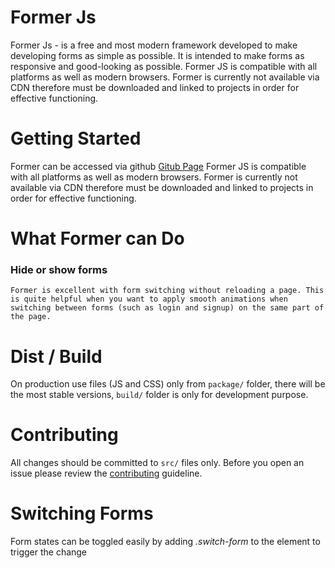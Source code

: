 # Former Js

Former Js - is a free and most modern framework developed to make developing forms as simple as possible. It is intended to make forms as responsive and good-looking as possible. Former JS is compatible with all platforms as well as modern browsers. Former is currently not available via CDN therefore must be downloaded and linked to projects in order for effective functioning.

# Getting Started
Former can be accessed via github
[Gitub Page](https://github.com/tonysaah/form-js/blob/master/)
Former JS is compatible with all platforms as well as modern browsers. Former is currently not available via CDN therefore must be downloaded and linked to projects in order for effective functioning.


# What Former can Do
   ### Hide or show forms
    Former is excellent with form switching without reloading a page. This is quite helpful when you want to apply smooth animations when switching between forms (such as login and signup) on the same part of the page.



# Dist / Build

On production use files (JS and CSS) only from `package/` folder, there will be the most stable versions, `build/` folder is only for development purpose.

# Contributing

All changes should be committed to `src/` files only. Before you open an issue please review the [contributing](https://github.com/nolimits4web/Swiper/blob/master/CONTRIBUTING.md) guideline.

# Switching Forms
Form states can be toggled easily by adding *.switch-form* to the element to trigger the change
